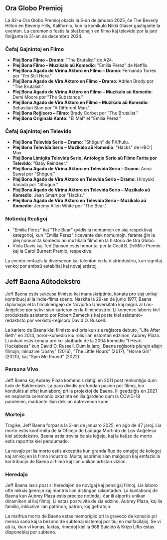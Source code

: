 ## Ora Globo Premioj

La 82-a Ora Globo Premioj okazis la 5-an de januaro 2025, ĉe The Beverly Hilton en Beverly Hills,
Kalifornio, kun la komikulo Nikki Glaser gastigante la eventon. La ceremonio festis la plej bonajn
en filmo kaj televido por la jaro finiĝanta la 31-an de decembro 2024.

### Ĉefaj Gajnintoj en Filmo

- **Plej Bona Filmo – Dramo**: "The Brutalist" de A24.
- **Plej Bona Filmo – Muzikalo aŭ Komedio**: "Emilia Pérez" de Netflix.
- **Plej Bona Agado de Virina Aktoro en Filmo – Dramo**: Fernanda Torres por "I'm Still Here."
- **Plej Bona Agado de Vira Aktoro en Filmo – Dramo**: Adrien Brody por "The Brutalist."
- **Plej Bona Agado de Virina Aktoro en Filmo – Muzikalo aŭ Komedio**: Demi Moore por "The
  Substance."
- **Plej Bona Agado de Vira Aktoro en Filmo – Muzikalo aŭ Komedio**: Sebastian Stan por "A Different
  Man."
- **Plej Bona Reĝisoro – Filmo**: Brady Corbet por "The Brutalist."
- **Plej Bona Originala Kanto**: "El Mal" el "Emilia Pérez."

### Ĉefaj Gajnintoj en Televido

- **Plej Bona Televida Serio – Dramo**: "Shōgun" de FX/hulu.
- **Plej Bona Televida Serio – Muzikalo aŭ Komedio**: "Hacks" de HBO | Max.
- **Plej Bona Limigita Televida Serio, Antologio Serio aŭ Filmo Farita por Televido**: "Baby
  Reindeer."
- **Plej Bona Agado de Virina Aktoro en Televida Serio – Dramo**: Anna Sawai por "Shōgun."
- **Plej Bona Agado de Vira Aktoro en Televida Serio – Dramo**: Hiroyuki Sanada por "Shōgun."
- **Plej Bona Agado de Virina Aktoro en Televida Serio – Muzikalo aŭ Komedio**: Jean Smart por
  "Hacks."
- **Plej Bona Agado de Vira Aktoro en Televida Serio – Muzikalo aŭ Komedio**: Jeremy Allen White por
  "The Bear."

### Notindaj Realigoj

- "Emilia Pérez" kaj "The Bear" gvidis la nomumojn en siaj respektivaj kategorioj, kun "Emilia
  Pérez" ricevante dek nomumojn, farante ĝin la plej nomumita komedio aŭ muzikala filmo en la
  historio de Ora Globo.
- Viola Davis kaj Ted Danson estis honoritaj per la Cecil B. DeMille Premio kaj la Carol Burnett
  Premio, respektive.

La evento emfazis la diversecon kaj talenton en la distrindustrio, kun signifaj venkoj por ambaŭ
establitaj kaj novaj artistoj.

## Jeff Baena Aŭtodekstro

Jeff Baena estis sukcesa filmisto kaj manuskriptinto, konata pro siaj unikaj kontribuoj al la
indie-filma sceno. Naskita la 29-an de junio 1977, Baena diplomiĝis el la filmoklerigejo de Novjorka
Universitato kaj migris al Los-Anĝeleso por sekvi sian karieron en la filmindustrio. Li komence
laboris kiel produktada asistanto por Robert Zemeckis kaj poste kiel asistanto-redaktisto por
verkisto-reĝisoro David O. Russell.

La kariero de Baena kiel filmisto ekfloris kun sia reĝisora debuto, "Life After Beth" en 2014,
horor-komedio kiu rolis lian estontan edzinon, Aubrey Plaza. Li ankaŭ estis konata pro ko-skribado
de la 2004 komedio "I Heart Huckabees" kun David O. Russell. Dum la jaroj, Baena reĝisoris plurajn
aliajn filmojn, inkluzive "Joshy" (2016), "The Little Hours" (2017), "Horse Girl" (2020), kaj "Spin
Me Round" (2022).

### Persona Vivo

Jeff Baena kaj Aubrey Plaza komencis datiĝi en 2011 post renkontiĝo dum ludo de Balderdash. La paro
dividis profundan pasion por filmoj, kio kondukis al oftaj kunlaboroj pri la projektoj de Baena. Ili
geedziĝis en 2021 en neplanita ceremonio okazinta en ilia ĝardeno dum la COVID-19 pandemio, markante
ilian dek-an datrevenon kune.

### Mortejo

Tragike, Jeff Baena forpasis la 3-an de januaro 2025, en aĝo de 47 jaroj. Lia morto estis konfirmita
de la Oficejo de Laŭtaga Mortinto de Los-Anĝeleso kiel aŭtodekstro. Baena estis trovita ĉe sia
loĝejo, kaj la kaŭzo de morto estis raportita kiel pendumado.

La novaĵo pri lia morto estis akceptita kun granda fluo de omaĝoj de kolegoj kaj amikoj en la filmo
industrio. Multaj esprimis sian malĝojon kaj emfazis la kontribuojn de Baena al filmo kaj lian
unikan artistan vizion.

### Heredaĵo

Jeff Baena lasis post si heredaĵon de novigaj kaj pensigaj filmoj. Lia laboro ofte miksis ĝenrojn
kaj montris lian distingan rakontadon. La kunlaboroj de Baena kun Aubrey Plaza estis precipe
notindaj, ĉar ili alportis unikan dinamikon al liaj filmoj. Li estas postvivita de sia edzino,
Aubrey Plaza, kaj lia familio, inkluzive lian patrinon, patron, kaj gefratojn.

La malfrua morto de Baena estas memorigilo pri la graveco de konscio pri mensa sano kaj la bezono de
subtenaj sistemoj por tiuj en malfacilaĵoj. Se vi aŭ iu, kiun vi konas, luktas, rimedoj kiel la 988
Suicido & Krizo Lifto estas disponeblaj por subteno.

